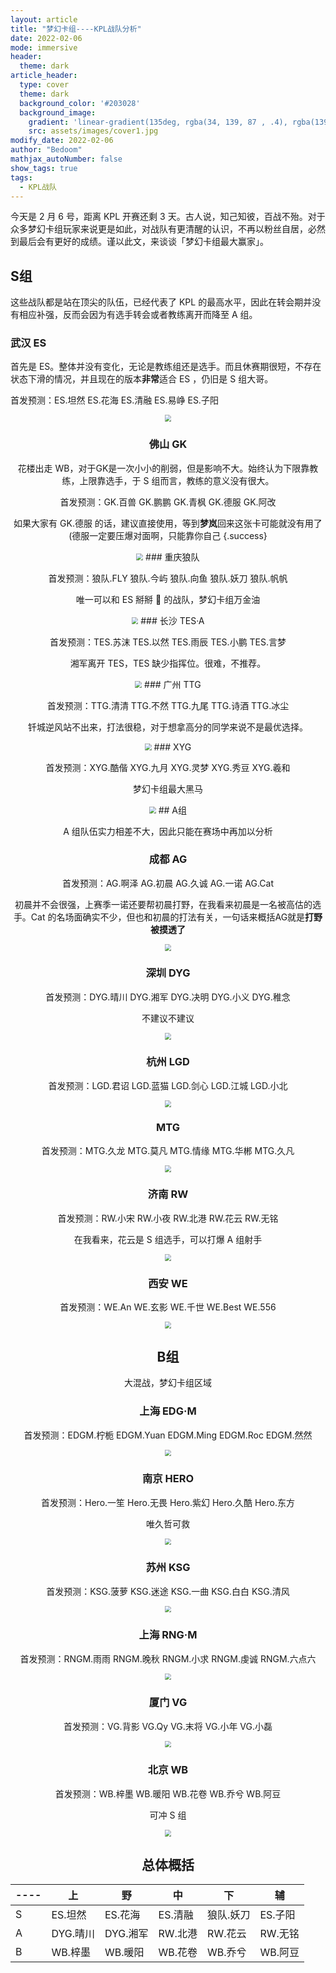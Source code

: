 ```yaml
---
layout: article
title: "梦幻卡组----KPL战队分析"
date: 2022-02-06
mode: immersive
header:
  theme: dark
article_header:
  type: cover
  theme: dark
  background_color: '#203028'
  background_image:
    gradient: 'linear-gradient(135deg, rgba(34, 139, 87 , .4), rgba(139, 34, 139, .4))'
    src: assets/images/cover1.jpg
modify_date: 2022-02-06
author: "Bedoom"
mathjax_autoNumber: false
show_tags: true
tags:
  - KPL战队
---
```


今天是 2 月 6 号，距离 KPL 开赛还剩 3 天。古人说，知己知彼，百战不殆。对于众多梦幻卡组玩家来说更是如此，对战队有更清醒的认识，不再以粉丝自居，必然到最后会有更好的成绩。谨以此文，来谈谈「梦幻卡组最大赢家」。

## S组

这些战队都是站在顶尖的队伍，已经代表了 KPL 的最高水平，因此在转会期并没有相应补强，反而会因为有选手转会或者教练离开而降至 A 组。

### 武汉 ES

首先是 ES。整体并没有变化，无论是教练组还是选手。而且休赛期很短，不存在状态下滑的情况，并且现在的版本**非常**适合 ES ，仍旧是 S 组大哥。

首发预测：ES.坦然 ES.花海 ES.清融 ES.易峥 ES.子阳

<div align=center><img src="https://gitee.com/bedoom/images/raw/master/202202060925452.png" style="zoom:67%;" />



### 佛山 GK

花楼出走 WB，对于GK是一次小小的削弱，但是影响不大。始终认为下限靠教练，上限靠选手，于 S 组而言，教练的意义没有很大。

首发预测：GK.百兽 GK.鹏鹏 GK.青枫 GK.德服 GK.阿改

如果大家有 GK.德服 的话，建议直接使用，等到**梦岚**回来这张卡可能就没有用了(德服一定要压爆对面啊，只能靠你自己
{.success}

<div align=center><img src="C:/Users/dell/Downloads/GK.png" style="zoom:67%;" />
### 重庆狼队

首发预测：狼队.FLY 狼队.今屿 狼队.向鱼 狼队.妖刀 狼队.帆帆

唯一可以和 ES 掰掰 :handshake: 的战队，梦幻卡组万金油

<div align=center><img src="https://gitee.com/bedoom/images/raw/master/202202060929363.png" style="zoom:67%;" />
### 长沙 TES·A

首发预测：TES.苏沫 TES.以然 TES.雨辰 TES.小鹏 TES.言梦

湘军离开 TES，TES 缺少指挥位。很难，不推荐。

<div align=center><img src="https://gitee.com/bedoom/images/raw/master/202202060929390.png" style="zoom:67%;" />
### 广州 TTG

首发预测：TTG.清清 TTG.不然 TTG.九尾 TTG.诗酒 TTG.冰尘

钎城逆风站不出来，打法很稳，对于想拿高分的同学来说不是最优选择。

<div align=center><img src="https://gitee.com/bedoom/images/raw/master/202202060929376.png" style="zoom:67%;" />
### XYG

首发预测：XYG.酷偕 XYG.九月 XYG.灵梦 XYG.秀豆 XYG.羲和

梦幻卡组最大黑马

<div align=center><img src="https://gitee.com/bedoom/images/raw/master/202202060929276.png" style="zoom:67%;" />
## A组

A 组队伍实力相差不大，因此只能在赛场中再加以分析

### 成都 AG

首发预测：AG.啊泽 AG.初晨 AG.久诚 AG.一诺 AG.Cat

初晨并不会很强，上赛季一诺还要帮初晨打野，在我看来初晨是一名被高估的选手。Cat 的名场面确实不少，但也和初晨的打法有关，一句话来概括AG就是**打野被摸透了**

<div align=center><img src="https://gitee.com/bedoom/images/raw/master/202202061031807.png" style="zoom:67%;" />

### 深圳 DYG

首发预测：DYG.晴川 DYG.湘军 DYG.决明 DYG.小义 DYG.稚念

不建议不建议



<div align=center><img src="https://gitee.com/bedoom/images/raw/master/202202061033443.png" style="zoom:67%;" />

### 杭州 LGD

首发预测：LGD.君诏 LGD.蓝猫 LGD.剑心 LGD.江城 LGD.小北

<div align=center><img src="C:/Users/dell/Downloads/LGD.png" style="zoom:67%;" />

### MTG

首发预测：MTG.久龙 MTG.莫凡 MTG.情缘 MTG.华郴 MTG.久凡

<div align=center><img src="https://gitee.com/bedoom/images/raw/master/202202061033939.png" style="zoom:67%;" />

### 济南 RW

首发预测：RW.小宋 RW.小夜 RW.北港 RW.花云 RW.无铭

在我看来，花云是 S 组选手，可以打爆 A 组射手

<div align=center><img src="https://gitee.com/bedoom/images/raw/master/202202061034472.png" style="zoom:67%;" />

### 西安 WE

首发预测：WE.An WE.玄影 WE.千世 WE.Best WE.556





<div align=center><img src="C:/Users/dell/Downloads/WE.png" style="zoom:67%;" />

## B组

大混战，梦幻卡组区域

### 上海 EDG·M

首发预测：EDGM.柠栀 EDGM.Yuan EDGM.Ming EDGM.Roc EDGM.然然

<div align=center><img src="https://gitee.com/bedoom/images/raw/master/202202061034586.png" style="zoom:67%;" />

### 南京 HERO

首发预测：Hero.一笙 Hero.无畏 Hero.紫幻 Hero.久酷 Hero.东方

唯久哲可救

<div align=center><img src="https://gitee.com/bedoom/images/raw/master/202202061034510.png" style="zoom:67%;" />



### 苏州 KSG

首发预测：KSG.菠萝 KSG.迷途 KSG.一曲 KSG.白白 KSG.清风



<div align=center><img src="https://gitee.com/bedoom/images/raw/master/202202061034276.png" style="zoom:67%;" />

### 上海 RNG·M

首发预测：RNGM.雨雨 RNGM.晚秋 RNGM.小求 RNGM.虔诚 RNGM.六点六



<div align=center><img src="https://gitee.com/bedoom/images/raw/master/202202061034083.png" style="zoom:67%;" />

### 厦门 VG

首发预测：VG.背影 VG.Qy VG.末将 VG.小年 VG.小磊



<div align=center><img src="https://gitee.com/bedoom/images/raw/master/202202061034646.png" style="zoom:67%;" />

### 北京 WB

首发预测：WB.梓墨 WB.暖阳 WB.花卷 WB.乔兮 WB.阿豆

可冲 S 组



<div align=center><img src="https://gitee.com/bedoom/images/raw/master/202202061034563.png" style="zoom:67%;" />

## 总体概括

| ---- | 上       | 野       | 中      | 下        | 辅      |
| ---- | -------- | -------- | ------- | --------- | ------- |
| S    | ES.坦然  | ES.花海  | ES.清融 | 狼队.妖刀 | ES.子阳 |
| A    | DYG.晴川 | DYG.湘军 | RW.北港 | RW.花云   | RW.无铭 |
| B    | WB.梓墨  | WB.暖阳  | WB.花卷 | WB.乔兮   | WB.阿豆 |



